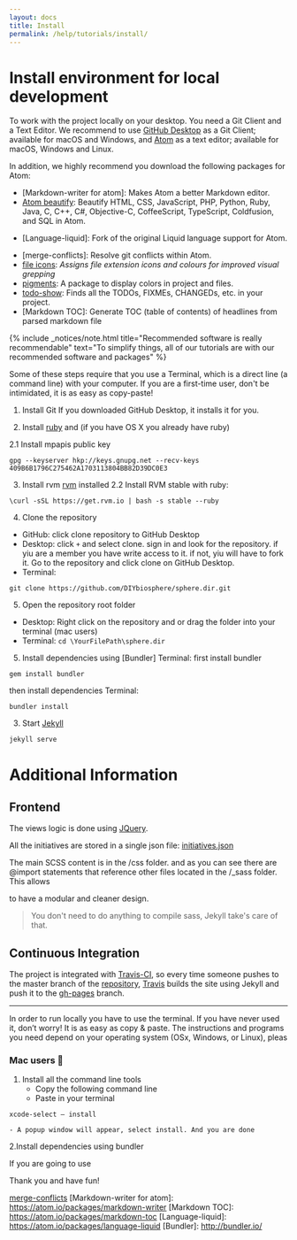 ```yaml
---
layout: docs
title: Install
permalink: /help/tutorials/install/
---
```


# Install environment for local development
To work with the project locally on your desktop. You need a Git Client and a Text Editor. We recommend to use [GitHub Desktop] as a Git Client; available for macOS and Windows, and [Atom] as a text editor; available for macOS, Windows and Linux.

In addition, we highly recommend you download the following packages for Atom:

  - [Markdown-writer for atom]: Makes Atom a better Markdown editor.
  - [Atom beautify]: Beautify HTML, CSS, JavaScript, PHP, Python, Ruby, Java, C, C++, C#, Objective-C, CoffeeScript, TypeScript, Coldfusion, and SQL in Atom.
<!-- TODO: check if this makes a difference! -->
  - [Language-liquid]: Fork of the original Liquid language support for Atom.
<!-- TODO: check if you need this one or the 2, or if both are necessary -->
  - [merge-conflicts]: Resolve git conflicts within Atom.
  - [file icons]: _Assigns file extension icons and colours for improved visual grepping_
  - [pigments]: A package to display colors in project and files.
  - [todo-show]: Finds all the TODOs, FIXMEs, CHANGEDs, etc. in your project.
  - [Markdown TOC]: Generate TOC (table of contents) of headlines from parsed markdown file

{% include _notices/note.html title="Recommended software is really recommendable" text="To simplify things, all of our tutorials are with our recommended software and packages" %}

Some of these steps require that you use a Terminal, which is a direct line (a command line) with your computer. If you are a first-time user, don't be intimidated, it is as easy as copy-paste!

1. Install Git
If you downloaded GitHub Desktop, it installs it for you.

2. Install [ruby](https://www.ruby-lang.org/en/documentation/installation/) and (if you have OS X you already have ruby)

  2.1 Install mpapis public key
  ```
  gpg --keyserver hkp://keys.gnupg.net --recv-keys 409B6B1796C275462A1703113804BB82D39DC0E3
  ```


3. Install rvm
[rvm](https://rvm.io/rvm/install) installed
  2.2 Install RVM stable with ruby:
  ```
  \curl -sSL https://get.rvm.io | bash -s stable --ruby
```

4. Clone the repository
  - GitHub: click clone repository to GitHub Desktop
  - Desktop: click `+` and select clone. sign in and look for the repository. if yiu are a member you have write access to it. if not, yiu will have to fork it.
Go to the repository and click clone on GitHub Desktop.
  - Terminal:
```
git clone https://github.com/DIYbiosphere/sphere.dir.git
```

5. Open the repository root folder
 - Desktop: Right click on the repository and
or drag the folder into your terminal (mac users)
 - Terminal:
``` cd \YourFilePath\sphere.dir ```


5. Install dependencies using [Bundler]
Terminal: first install bundler
```
gem install bundler
```
then install dependencies
Terminal:
  ```
  bundler install
  ```


3. Start [Jekyll](https://jekyllrb.com/)
```
jekyll serve
```

# Additional Information

## Frontend
The views logic is done using [JQuery](https://jquery.com/).

All the initiatives are stored in a single json file:
[initiatives.json](https://github.com/DIYbiosphere/sphere.dir/blob/gh-pages/js/data/initiatives.json)

The main SCSS content is in the /css folder. and as you can see there are @import
statements that reference other files located in the /\_sass folder. This allows


to have a modular and cleaner design.

> You don't need to do anything to compile sass, Jekyll take's care of that.


## Continuous Integration
The project is integrated with [Travis-CI](https://travis-ci.org/), so every
time someone pushes to the master branch of the
[repository](https://github.com/DIYbiosphere/sphere.dir),
[Travis](https://travis-ci.org/) builds the site using Jekyll and push it to the
[gh-pages](https://github.com/DIYbiosphere/sphere.dir/tree/gh-pages) branch.

---

In order to run locally you have to use the terminal. If you have never used it, don’t worry! It is as easy as copy & paste.
The instructions and programs you need depend on your operating system (OSx, Windows, or Linux), pleas

### Mac users 
1. Install all the command line tools
	- Copy the following command line
	- Paste in your terminal
```
xcode-select — install
```
	- A popup window will appear, select install. And you are done
2.Install dependencies using bundler

If you are going to use

Thank you and have fun!

[GitHub Desktop]: https://desktop.github.com/
[Atom]: https://atom.io/
[file icons]: https://atom.io/packages/file-icons
[pigments]: https://atom.io/packages/pigments
[todo-show]: https://atom.io/packages/todo-show
[atom beautify]: https://atom.io/packages/atom-beautify
[merge-conflicts](https://atom.io/packages/merge-conflicts)
[Markdown-writer for atom]: https://atom.io/packages/markdown-writer
[Markdown TOC]: https://atom.io/packages/markdown-toc
[Language-liquid]: https://atom.io/packages/language-liquid
[Bundler]: http://bundler.io/
